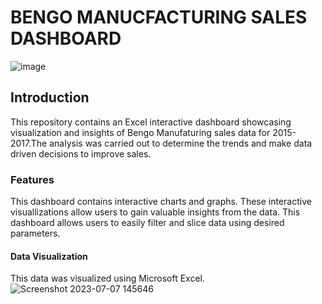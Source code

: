
# BENGO MANUCFACTURING SALES DASHBOARD
![image](https://github.com/Adesewafunmi/Microsoft-Excel-Project/assets/138725475/6a4d6af3-8bc8-452d-aed2-8c085a256d86)


## Introduction
This repository contains an Excel interactive dashboard showcasing visualization and insights of Bengo Manufaturing sales data for 2015-2017.The analysis was carried out to determine the trends and make data driven decisions to improve sales.
### Features
This dashboard contains interactive charts and graphs.
These interactive visuallizations allow users to gain valuable insights from the data.
This dashboard allows users to easily filter and slice data using desired parameters.
#### Data Visualization
This data was visualized using Microsoft Excel.
![Screenshot 2023-07-07 145646](https://github.com/Adesewafunmi/Microsoft-Excel-Project/assets/138725475/e13d895d-b738-49d3-9643-2b0644e62471)
